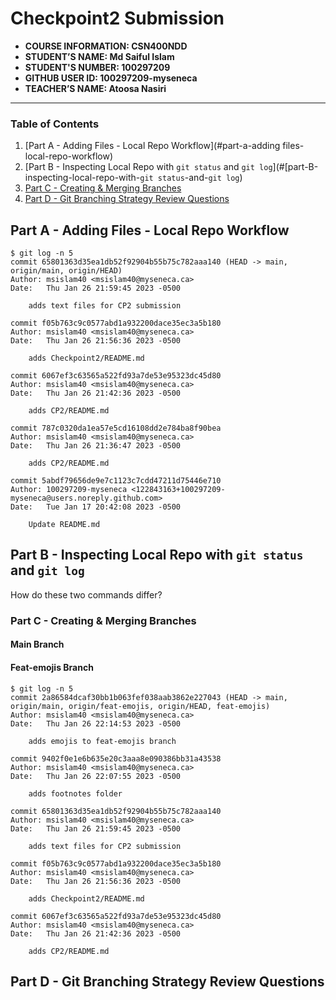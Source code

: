 # Checkpoint2 Submission

- **COURSE INFORMATION: CSN400NDD**
- **STUDENT’S NAME: Md Saiful Islam**
- **STUDENT'S NUMBER: 100297209**
- **GITHUB USER ID: 100297209-myseneca**
- **TEACHER’S NAME: Atoosa Nasiri**

---

### Table of Contents
1. [Part A - Adding Files - Local Repo Workflow](#part-a-adding files-local-repo-workflow)
2. [Part B - Inspecting Local Repo with `git status` and `git log`](#[part-B-inspecting-local-repo-with-`git status`-and-`git log`)
3. [Part C - Creating & Merging Branches](#part-C)
4. [Part D - Git Branching Strategy Review Questions](#part-D)


## Part A - Adding Files - Local Repo Workflow

```
$ git log -n 5
commit 65801363d35ea1db52f92904b55b75c782aaa140 (HEAD -> main, origin/main, origin/HEAD)
Author: msislam40 <msislam40@myseneca.ca>
Date:   Thu Jan 26 21:59:45 2023 -0500

    adds text files for CP2 submission

commit f05b763c9c0577abd1a932200dace35ec3a5b180
Author: msislam40 <msislam40@myseneca.ca>
Date:   Thu Jan 26 21:56:36 2023 -0500

    adds Checkpoint2/README.md

commit 6067ef3c63565a522fd93a7de53e95323dc45d80
Author: msislam40 <msislam40@myseneca.ca>
Date:   Thu Jan 26 21:42:36 2023 -0500

    adds CP2/README.md

commit 787c0320da1ea57e5cd16108dd2e784ba8f90bea
Author: msislam40 <msislam40@myseneca.ca>
Date:   Thu Jan 26 21:36:47 2023 -0500

    adds CP2/README.md

commit 5abdf79656de9e7c1123c7cdd47211d75446e710
Author: 100297209-myseneca <122843163+100297209-myseneca@users.noreply.github.com>
Date:   Tue Jan 17 20:42:08 2023 -0500

    Update README.md
```

## Part B - Inspecting Local Repo with `git status` and `git log`

How do these two commands differ?


### Part C - Creating & Merging Branches

#### Main Branch 


#### Feat-emojis Branch


``` 
$ git log -n 5
commit 2a86584dcaf30bb1b063fef038aab3862e227043 (HEAD -> main, origin/main, origin/feat-emojis, origin/HEAD, feat-emojis)
Author: msislam40 <msislam40@myseneca.ca>
Date:   Thu Jan 26 22:14:53 2023 -0500

    adds emojis to feat-emojis branch

commit 9402f0e1e6b635e20c3aaa8e090386bb31a43538
Author: msislam40 <msislam40@myseneca.ca>
Date:   Thu Jan 26 22:07:55 2023 -0500

    adds footnotes folder

commit 65801363d35ea1db52f92904b55b75c782aaa140
Author: msislam40 <msislam40@myseneca.ca>
Date:   Thu Jan 26 21:59:45 2023 -0500

    adds text files for CP2 submission

commit f05b763c9c0577abd1a932200dace35ec3a5b180
Author: msislam40 <msislam40@myseneca.ca>
Date:   Thu Jan 26 21:56:36 2023 -0500

    adds Checkpoint2/README.md

commit 6067ef3c63565a522fd93a7de53e95323dc45d80
Author: msislam40 <msislam40@myseneca.ca>
Date:   Thu Jan 26 21:42:36 2023 -0500

    adds CP2/README.md
```

## Part D - Git Branching Strategy Review Questions
